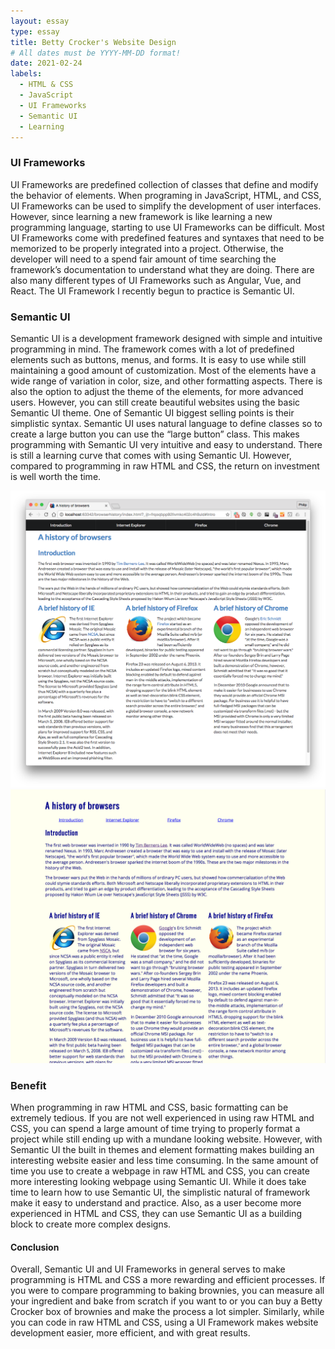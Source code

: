 ```yaml
---
layout: essay
type: essay
title: Betty Crocker's Website Design
# All dates must be YYYY-MM-DD format!
date: 2021-02-24
labels:
  - HTML & CSS
  - JavaScript
  - UI Frameworks
  - Semantic UI
  - Learning
---
```


### UI Frameworks
UI Frameworks are predefined collection of classes that define and modify the behavior of elements. When programing in JavaScript, HTML, and CSS, UI Frameworks can be used to simplify the development of user interfaces. However, since learning a new framework is like learning a new programming language, starting to use UI Frameworks can be difficult. Most UI Frameworks come with predefined features and syntaxes that need to be memorized to be properly integrated into a project. Otherwise, the developer will need to a spend fair amount of time searching the framework’s documentation to understand what they are doing. There are also many different types of UI Frameworks such as Angular, Vue, and React. The UI Framework I recently begun to practice is Semantic UI.


### Semantic UI
Semantic UI is a development framework designed with simple and intuitive programming in mind. The framework comes with a lot of predefined elements such as buttons, menus, and forms. It is easy to use while still maintaining a good amount of customization. Most of the elements have a wide range of variation in color, size, and other formatting aspects. There is also the option to adjust the theme of the elements, for more advanced users. However, you can still create beautiful websites using the basic Semantic UI theme. One of Semantic UI biggest selling points is their simplistic syntax. Semantic UI uses natural language to define classes so to create a large button you can use the “large button” class. This makes programming with Semantic UI very intuitive and easy to understand. There is still a learning curve that comes with using Semantic UI. However, compared to programming in raw HTML and CSS, the return on investment is well worth the time.

<div class="ui two column grid cotainer">
  <img class="ui round image column" src="../images/semanticUI/semanticBrowser.png">
  <img class="ui round image column" src="../images/semanticUI/rawBrowser.png">
</div>
  
### Benefit
When programming in raw HTML and CSS, basic formatting can be extremely tedious. If you are not well experienced in using raw HTML and CSS, you can spend a large amount of time trying to properly format a project while still ending up with a mundane looking website. However, with Semantic UI the  built in themes and element formatting makes building an interesting website easier and less time consuming. In the same amount of time you use to create a webpage in raw HTML and CSS, you can create more interesting looking webpage using Semantic UI. While it does take time to learn how to use Semantic UI, the simplistic natural of framework make it easy to understand and practice. Also, as a user become more experienced in HTML and CSS, they can use Semantic UI as a building block to create more complex designs. 

#### Conclusion

Overall, Semantic UI and UI Frameworks in general serves to make programming is HTML and CSS a more rewarding and efficient processes. If you were to compare programming to baking brownies, you can measure all your ingredient and bake from scratch if you want to or you can buy a Betty Crocker box of brownies and make the process a lot simpler. Similarly, while you can code in raw HTML and CSS, using a UI Framework makes website development easier, more efficient, and with great results. 

